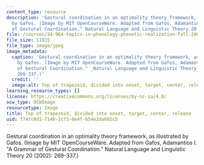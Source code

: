 ```yaml
---
content_type: resource
description: 'Gestural coordination in an optimality theory framework, as illustrated
  by Gafos. (Image by MIT OpenCourseWare. Adapted from Gafos, Adamantios I. "A Grammar
  of Gestural Coordination." Natural Language and Linguistic Theory 20 (2002): 269-337.)'
file: /courses/24-964-topics-in-phonology-phonetic-realization-fall-2006/f74fc0d171402cf30e4fb54e2da681c5_24-964f06.jpg
file_size: 11915
file_type: image/jpeg
image_metadata:
  caption: 'Gestural coordination in an optimality theory framework, as illustrated
    by Gafos. (Image by MIT OpenCourseWare. Adapted from Gafos, Adamantios I. "A Grammar
    of Gestural Coordination." _Natural Language and Linguistic Theory_ 20 (2002):
    269-337.)'
  credit: ''
  image-alt: Top of trapezoid, divided into onset, target, center, release.
learning_resource_types: []
license: https://creativecommons.org/licenses/by-nc-sa/4.0/
ocw_type: OCWImage
resourcetype: Image
title: Top of trapezoid, divided into onset, target, center, release
uid: f74fc0d1-7140-2cf3-0e4f-b54e2da681c5
---
```

Gestural coordination in an optimality theory framework, as illustrated by Gafos. (Image by MIT OpenCourseWare. Adapted from Gafos, Adamantios I. "A Grammar of Gestural Coordination." Natural Language and Linguistic Theory 20 (2002): 269-337.)